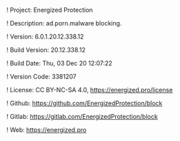 ! Project: Energized Protection

! Description: ad.porn.malware blocking.

! Version: 6.0.1.20.12.338.12

! Build Version: 20.12.338.12

! Build Date: Thu, 03 Dec 20 12:07:22

! Version Code: 3381207

! License: CC BY-NC-SA 4.0, https://energized.pro/license

! Github: https://github.com/EnergizedProtection/block

! Gitlab: https://gitlab.com/EnergizedProtection/block


! Web: https://energized.pro
